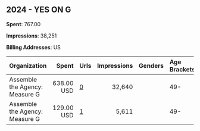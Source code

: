 ## 2024 - YES ON G 
**Spent**: 767.00

**Impressions**: 38,251

**Billing Addresses**: US

|Organization|Spent|Urls|Impressions|Genders|Age Brackets|Country Codes|
|:---|---:|:---|---:|:---|:---|:---|
|Assemble the Agency: Measure G|638.00 USD|[0](https://www.snap.com/political-ads/asset/8cb680495f65f8d338bb93a3c18a5e920268b94b3b4ef6dff42ef65fb074225e?mediaType=mp4)|32,640||49-|united states|
|Assemble the Agency: Measure G|129.00 USD|[1](https://www.snap.com/political-ads/asset/02980aa64f95952870588d190bcd0436b52939aa5a03015884ac0c28f5625608?mediaType=mp4)|5,611||49-|united states|
